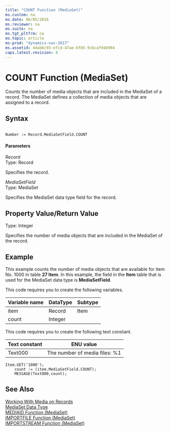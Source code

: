 ```yaml
---
title: "COUNT Function (MediaSet)"
ms.custom: na
ms.date: 06/05/2016
ms.reviewer: na
ms.suite: na
ms.tgt_pltfrm: na
ms.topic: article
ms-prod: "dynamics-nav-2017"
ms.assetid: 4dab6c93-efcd-47ae-bf85-9cbcaf94b994
caps.latest.revision: 4
---
```

# COUNT Function (MediaSet)
Counts the number of media objects that are included in the MediaSet of a record. The MediaSet defines a collection of media objects that are assigned to a record.

## Syntax  

```  

Number := Record.MediaSetField.COUNT  
```  

#### Parameters  
 *Record*  
 Type: Record  

 Specifies the record.  

 *MediaSetField*  
 Type: MediaSet  

 Specifies the MediaSet data type field for the record.  

## Property Value/Return Value  
 Type: Integer  

 Specifies the number of media objects that are included in the MediaSet of the record.  

## Example  
 This example counts the number of media objects that are available for item No. 1000 in table **27 Item**. In this example, the field in the **Item** table that is used for the MediaSet data type is **MediaSetField**.  

This code requires you to create the following variables.

|Variable name|DataType|Subtype|  
|-------------------|--------------|-------------|  
|item|Record|Item|  
|count|Integer||  

 This code requires you to create the following text constant.  

|Text constant|ENU value|  
|-------------------|---------------|  
|Text000|The number of media files: %1|  

```  
Item.GET('1000');  
    count := (item.MediaSetField.COUNT);  
    MESSAGE(Text000,count);  
```  

## See Also  
[Working With Media on Records](Working-With-Media-on-Records.md)  
 [MediaSet Data Type](MediaSet-Data-Type.md)   
 [MEDIAID Function \(MediaSet\)](MEDIAID-Function--MediaSet-.md)   
 [IMPORTFILE Function \(MediaSet\)](IMPORTFILE-Function--MediaSet-.md)   
 [IMPORTSTREAM Function \(MediaSet\)](IMPORTSTREAM-Function--MediaSet-.md)
